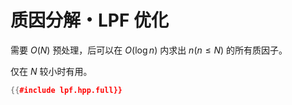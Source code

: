 # 质因分解・LPF 优化

需要 $O(N)$ 预处理，后可以在 $O(\log{n})$ 内求出 $n(n \leqslant N)$ 的所有质因子。

仅在 $N$ 较小时有用。

```cpp
{{#include lpf.hpp.full}}
```

